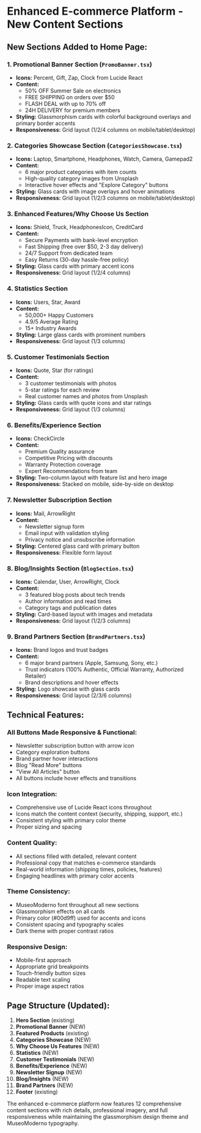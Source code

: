 # Enhanced E-commerce Platform - New Content Sections

## New Sections Added to Home Page:

### 1. **Promotional Banner Section** (`PromoBanner.tsx`)
- **Icons:** Percent, Gift, Zap, Clock from Lucide React
- **Content:** 
  - 50% OFF Summer Sale on electronics
  - FREE SHIPPING on orders over $50
  - FLASH DEAL with up to 70% off
  - 24H DELIVERY for premium members
- **Styling:** Glassmorphism cards with colorful background overlays and primary border accents
- **Responsiveness:** Grid layout (1/2/4 columns on mobile/tablet/desktop)

### 2. **Categories Showcase Section** (`CategoriesShowcase.tsx`)
- **Icons:** Laptop, Smartphone, Headphones, Watch, Camera, Gamepad2
- **Content:**
  - 6 major product categories with item counts
  - High-quality category images from Unsplash
  - Interactive hover effects and "Explore Category" buttons
- **Styling:** Glass cards with image overlays and hover animations
- **Responsiveness:** Grid layout (1/2/3 columns on mobile/tablet/desktop)

### 3. **Enhanced Features/Why Choose Us Section**
- **Icons:** Shield, Truck, HeadphonesIcon, CreditCard
- **Content:**
  - Secure Payments with bank-level encryption
  - Fast Shipping (free over $50, 2-3 day delivery)
  - 24/7 Support from dedicated team
  - Easy Returns (30-day hassle-free policy)
- **Styling:** Glass cards with primary accent icons
- **Responsiveness:** Grid layout (1/2/4 columns)

### 4. **Statistics Section**
- **Icons:** Users, Star, Award
- **Content:**
  - 50,000+ Happy Customers
  - 4.9/5 Average Rating
  - 15+ Industry Awards
- **Styling:** Large glass cards with prominent numbers
- **Responsiveness:** Grid layout (1/3 columns)

### 5. **Customer Testimonials Section**
- **Icons:** Quote, Star (for ratings)
- **Content:**
  - 3 customer testimonials with photos
  - 5-star ratings for each review
  - Real customer names and photos from Unsplash
- **Styling:** Glass cards with quote icons and star ratings
- **Responsiveness:** Grid layout (1/3 columns)

### 6. **Benefits/Experience Section**
- **Icons:** CheckCircle
- **Content:**
  - Premium Quality assurance
  - Competitive Pricing with discounts
  - Warranty Protection coverage
  - Expert Recommendations from team
- **Styling:** Two-column layout with feature list and hero image
- **Responsiveness:** Stacked on mobile, side-by-side on desktop

### 7. **Newsletter Subscription Section**
- **Icons:** Mail, ArrowRight
- **Content:**
  - Newsletter signup form
  - Email input with validation styling
  - Privacy notice and unsubscribe information
- **Styling:** Centered glass card with primary button
- **Responsiveness:** Flexible form layout

### 8. **Blog/Insights Section** (`BlogSection.tsx`)
- **Icons:** Calendar, User, ArrowRight, Clock
- **Content:**
  - 3 featured blog posts about tech trends
  - Author information and read times
  - Category tags and publication dates
- **Styling:** Card-based layout with images and metadata
- **Responsiveness:** Grid layout (1/2/3 columns)

### 9. **Brand Partners Section** (`BrandPartners.tsx`)
- **Icons:** Brand logos and trust badges
- **Content:**
  - 6 major brand partners (Apple, Samsung, Sony, etc.)
  - Trust indicators (100% Authentic, Official Warranty, Authorized Retailer)
  - Brand descriptions and hover effects
- **Styling:** Logo showcase with glass cards
- **Responsiveness:** Grid layout (2/3/6 columns)

## Technical Features:

### **All Buttons Made Responsive & Functional:**
- Newsletter subscription button with arrow icon
- Category exploration buttons
- Brand partner hover interactions
- Blog "Read More" buttons
- "View All Articles" button
- All buttons include hover effects and transitions

### **Icon Integration:**
- Comprehensive use of Lucide React icons throughout
- Icons match the content context (security, shipping, support, etc.)
- Consistent styling with primary color theme
- Proper sizing and spacing

### **Content Quality:**
- All sections filled with detailed, relevant content
- Professional copy that matches e-commerce standards
- Real-world information (shipping times, policies, features)
- Engaging headlines with primary color accents

### **Theme Consistency:**
- MuseoModerno font throughout all new sections
- Glassmorphism effects on all cards
- Primary color (#00d9ff) used for accents and icons
- Consistent spacing and typography scales
- Dark theme with proper contrast ratios

### **Responsive Design:**
- Mobile-first approach
- Appropriate grid breakpoints
- Touch-friendly button sizes
- Readable text scaling
- Proper image aspect ratios

## Page Structure (Updated):
1. **Hero Section** (existing)
2. **Promotional Banner** (NEW)
3. **Featured Products** (existing)
4. **Categories Showcase** (NEW)
5. **Why Choose Us Features** (NEW)
6. **Statistics** (NEW)
7. **Customer Testimonials** (NEW)
8. **Benefits/Experience** (NEW)
9. **Newsletter Signup** (NEW)
10. **Blog/Insights** (NEW)
11. **Brand Partners** (NEW)
12. **Footer** (existing)

The enhanced e-commerce platform now features 12 comprehensive content sections with rich details, professional imagery, and full responsiveness while maintaining the glassmorphism design theme and MuseoModerno typography.

